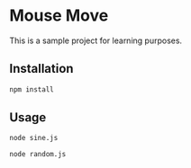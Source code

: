 # Mouse Move

This is a sample project for learning purposes.

## Installation

```bash
npm install
```

## Usage

```bash
node sine.js
```

```bash
node random.js
```
